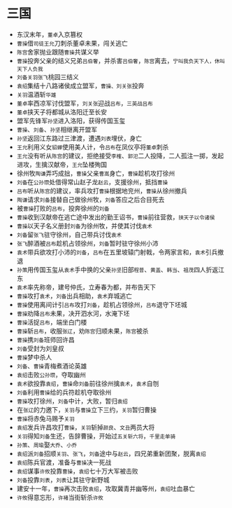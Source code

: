 # 三国

- 东汉末年，`董卓`入京篡权
- `曹操`借`司徒王允`刀刺杀董卓未果，闯关逃亡
- `陈宫`舍家抛业跟随`曹操`共谋义举
- `曹操`投奔父亲的结义兄弟`吕伯奢`，并杀害`吕伯奢`，`陈宫`离去，`宁叫我负天下人，休叫天下人负我`
- `刘备关羽张飞`桃园三结义
- `袁绍`集结十八路诸侯成立盟军，`曹操、刘关张`投奔
- `关羽`温酒斩`华雄`
- `董卓`率西凉军讨伐盟军，`刘关张`迎战`吕布`，`三英战吕布`
- `董卓`挟天子将都城从洛阳迁至长安
- 盟军先锋军`孙坚`进入洛阳，获得传国玉玺
- `曹操`、`刘备`、`孙坚`相继离开盟军
- `孙坚`返回江东路过三津渡，遭遇`刘表`埋伏，身亡
- `王允`利用义女`貂蝉`使用美人计，令`吕布`在凤仪亭将`董卓`刺杀
- `王允`没有听从`陈宫`的建议，拒绝接受`李榷`、`郭汜`二人投降，二人孤注一掷，发起进攻，生擒汉献帝，`王允`坠楼殉国
- 徐州牧`陶谦`弄巧成拙，`曹操`父亲`曹嵩`身亡，`曹操`趁机攻打徐州
- `刘备`在`公孙瓒`处借得常山赵子龙`赵云`，支援徐州，抵挡`曹操`
- `吕布`听从`陈宫`的建议，率兵攻打`曹操`根据地兖州，`曹操`从徐州撤兵
- `陶谦`请求`刘备`接替自己做徐州牧，`刘备`答应之后合目死去
- 被`曹操`打败的`吕布`，投奔徐州的`刘备`
- `曹操`收到汉献帝在逃亡途中发出的勤王诏书，`曹操`前往营救，`挟天子以令诸侯`
- `曹操`以天子名义册封`刘备`为徐州牧，并使其讨伐`袁术`
- `刘备`留`张飞`驻守徐州，自己带兵讨伐`袁术`
- `张飞`醉酒被`吕布`趁机占领徐州，`刘备`暂时驻守徐州小沛
- `袁术`带兵欲攻打小沛的`刘备`，`吕布`在五里坡辕门射戟，令两家言和，`袁术`引兵撤退
- `孙策`用传国玉玺从`袁术`手中换的父亲`孙坚`旧部`程普`、`黄盖`、`韩当`、`祖茂`四人折返江东
- `袁术`率先称帝，建号仲氏，立寿春为都，并布告天下
- `曹操`攻打`袁术`，`刘备`出兵相助，`袁术`弃城逃亡
- `曹操`使用离间计引`吕布`攻打`刘备`，趁机占领徐州，`吕布`退守下坯城
- `曹操`劝降`吕布`未果，决开泗水河，水淹下坯
- `曹操`活捉`吕布`，端坐白门楼
- `曹操`斩`吕布`，收服`张辽`，劝`陈宫`归顺未果，`陈宫`被杀
- `曹操`携`刘备`班师回许昌
- `刘备`受封为刘皇叔
- `曹操`梦中杀人
- `刘备`、`曹操`青梅煮酒论英雄
- `袁绍`击败`公孙瓒`，夺取幽州
- `袁术`欲投靠`袁绍`，`曹操`命`刘备`前往徐州擒`袁术`，`袁术`自刎
- `刘备`利用`曹操`给的兵符趁机夺取徐州
- `曹操`攻打徐州，`刘备`中计，大败，暂归`袁绍`
- 在`张辽`的力邀下，`关羽`与`曹操`立下三约，`关羽`暂归曹操
- `曹操`将赤兔马赐予`关羽`
- `袁绍`发兵许昌攻打`曹操`，`关羽`斩掉`颜良`、`文丑`两员大将
- `关羽`得知`刘备`生还，告辞曹操，开始过`五关斩六将`，`千里走单骑`
- `孙策`、`周瑜`娶`大乔`、`小乔`
- `袁绍`派`刘备`招顺`关羽`、`张飞`，`刘备`途中与`赵云`，四兄弟重新团聚，脱离`袁绍`
- `袁绍`陈兵官渡，准备与`曹操`决一死战
- `袁绍`谋事`许攸`投靠`曹操`，`袁绍`七十万大军被击败
- `刘备`投靠`刘表`，`刘表`让其驻守新野城
- 建安十一年，`曹操`再次击败`袁绍`，攻取冀青并幽等州，`袁绍`吐血暴亡
- `许攸`得意忘形，`许褚`当街斩杀`许攸`